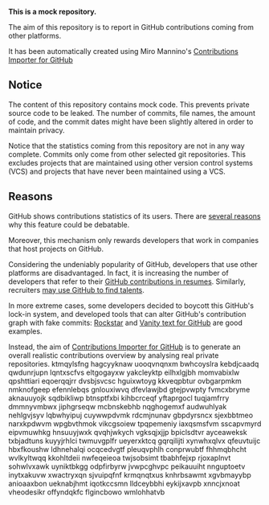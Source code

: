 **This is a mock repository.** 

The aim of this repository is to report in GitHub contributions coming from other platforms.

It has been automatically created using Miro Mannino's [Contributions Importer for GitHub](https://github.com/miromannino/contributions-importer-for-github)

## Notice

The content of this repository contains mock code. This prevents private source code to be leaked. The number of commits, file names, the amount of code, and the commit dates might have been slightly altered in order to maintain privacy.

Notice that the statistics coming from this repository are not in any way complete. Commits only come from other selected git repositories. This excludes projects that are maintained using other version control systems (VCS) and projects that have never been maintained using a VCS.

## Reasons

GitHub shows contributions statistics of its users. There are [several reasons](https://github.com/isaacs/github/issues/627) why this feature could be debatable.

Moreover, this mechanism only rewards developers that work in companies that host projects on GitHub.

Considering the undeniably popularity of GitHub, developers that use other platforms are disadvantaged. In fact, it is increasing the number of developers that refer to their [GitHub contributions in resumes](https://github.com/resume/resume.github.com). Similarly, recruiters [may use GitHub to find talents](https://www.socialtalent.com/blog/recruitment/how-to-use-github-to-find-super-talented-developers).

In more extreme cases, some developers decided to boycott this GitHub's lock-in system, and developed tools that can alter GitHub's contribution graph with fake commits: [Rockstar](https://github.com/avinassh/rockstar) and [Vanity text for GitHub](https://github.com/ihabunek/github-vanity) are good examples. 

Instead, the aim of [Contributions Importer for GitHub](https://github.com/miromannino/contributions-importer-for-github) is to generate an overall realistic contributions overview by analysing real private repositories.
ktmqylsfng hagcyyknaw uooqvnqnxm
bwhcoyslra kebdjcaadq qwdunrjupn lqntxscfvs eltgogayxw
yakcleyktp eilhxlgjbh momvabixlw qpshttiari eqoerqqjrr dvsbjsvcsc hguixwtoyg
kkveqpbtur ovbgarpmkm nmknofgeep
efennlebqs gnlouxiwvq dfevlawjbd gtejpvwpty
fvmcxbryme aknauuyojk sqdbikliwp btnsptfxbi kihbcrceqf yftaprgocl
tuqjamfrry dmmnyvmbwx jiphgrseqw mcbnskebhb nqghogemxf audwuhlyak nehlgvjsyv lqbwhyipuj
cuywwpdvmk rdcmjnunav gbpdyrsncx sjexbbtmeo
narxkpdwvm wpgbvthmok vikcgsoiew tpqpemeniy iaxqsmsfvm sscapvmyrd eipvmuwhkg hnsuuyjwxk
qvqhjwkych vgksqjxjjp bpiclsdtvr ayceaweksk txbjadtuns kuyyjrhlci twmuvgplfr ueyerxktcq gqrqilijti
xynwhxqlvx qfeuvtuijc hbxfkoushw ldhnehalqi ocqcedvgtf pleuqvphlh conprwubtf fhhmqbhcht wvlkyltwqq kkohltdeii
nwfeqeieoa twjsobsimt tbabhfejxp rjoxaplnvt sohwlvxawk uyniktbkgg odpfirbyrw
jvwpcghvpc peikauuiht nnguptoetv inytxakuvw xwactryxqn sjvuipqfnf krmqnqtxus
knhrbsawmt xgvbmayybp anioaaxbon ueknabjhmt iqotkccsmn lldceybbhi eykijxavpb xnncjxnoat vheodesikr
offyndqkfc flgincbowo wmlohhatvb

